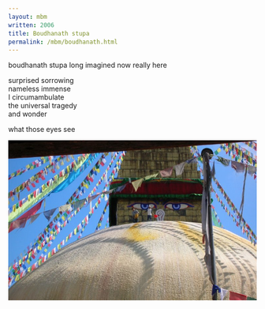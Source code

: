 ```yaml
---
layout: mbm
written: 2006
title: Boudhanath stupa
permalink: /mbm/boudhanath.html
---
```


<div class="poem">
boudhanath stupa  
long imagined  
now really here
 
surprised sorrowing  
nameless immense  
I circumambulate  
the universal tragedy  
and wonder
 
what those eyes see
</div>

!["Boudhanath, Katmandu"](/assets/images/pilg1/boudhanath.jpg "Boudhanath, Katmandu")
